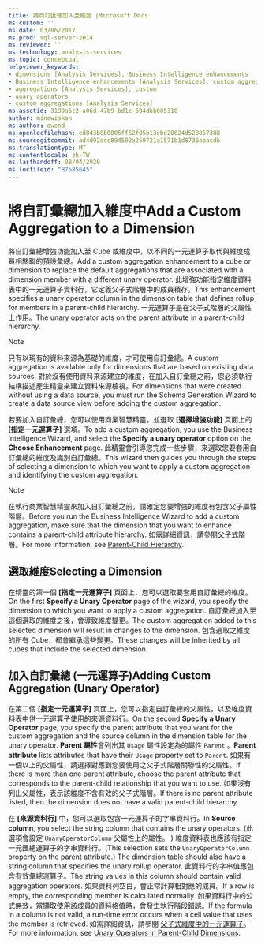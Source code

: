 ```yaml
---
title: 將自訂匯總加入至維度 |Microsoft Docs
ms.custom: ''
ms.date: 03/06/2017
ms.prod: sql-server-2014
ms.reviewer: ''
ms.technology: analysis-services
ms.topic: conceptual
helpviewer_keywords:
- dimensions [Analysis Services], Business Intelligence enhancements
- Business Intelligence enhancements [Analysis Services], custom aggregations
- aggregations [Analysis Services], custom
- unary operators
- custom aggregations [Analysis Services]
ms.assetid: 3199a6c2-a06d-47b9-bd1c-604dbb085318
author: minewiskan
ms.author: owend
ms.openlocfilehash: ed843b8b0005ff62f05b13ebd20024d528857388
ms.sourcegitcommit: ad4d92dce894592a259721a1571b1d8736abacdb
ms.translationtype: MT
ms.contentlocale: zh-TW
ms.lasthandoff: 08/04/2020
ms.locfileid: "87585645"
---
```

# <a name="add-a-custom-aggregation-to-a-dimension"></a><span data-ttu-id="2b32c-102">將自訂彙總加入維度中</span><span class="sxs-lookup"><span data-stu-id="2b32c-102">Add a Custom Aggregation to a Dimension</span></span>
  <span data-ttu-id="2b32c-103">將自訂彙總增強功能加入至 Cube 或維度中，以不同的一元運算子取代與維度成員相關聯的預設彙總。</span><span class="sxs-lookup"><span data-stu-id="2b32c-103">Add a custom aggregation enhancement to a cube or dimension to replace the default aggregations that are associated with a dimension member with a different unary operator.</span></span> <span data-ttu-id="2b32c-104">此增強功能指定維度資料表中的一元運算子資料行，它定義父子式階層中的成員積存。</span><span class="sxs-lookup"><span data-stu-id="2b32c-104">This enhancement specifies a unary operator column in the dimension table that defines rollup for members in a parent-child hierarchy.</span></span> <span data-ttu-id="2b32c-105">一元運算子是在父子式階層的父屬性上作用。</span><span class="sxs-lookup"><span data-stu-id="2b32c-105">The unary operator acts on the parent attribute in a parent-child hierarchy.</span></span>  
  
> [!NOTE]  
>  <span data-ttu-id="2b32c-106">只有以現有的資料來源為基礎的維度，才可使用自訂彙總。</span><span class="sxs-lookup"><span data-stu-id="2b32c-106">A custom aggregation is available only for dimensions that are based on existing data sources.</span></span> <span data-ttu-id="2b32c-107">對於沒有使用資料來源建立的維度，在加入自訂彙總之前，您必須執行結構描述產生精靈來建立資料來源檢視。</span><span class="sxs-lookup"><span data-stu-id="2b32c-107">For dimensions that were created without using a data source, you must run the Schema Generation Wizard to create a data source view before adding the custom aggregation.</span></span>  
  
 <span data-ttu-id="2b32c-108">若要加入自訂彙總，您可以使用商業智慧精靈，並選取 **[選擇增強功能]** 頁面上的 **[指定一元運算子]** 選項。</span><span class="sxs-lookup"><span data-stu-id="2b32c-108">To add a custom aggregation, you use the Business Intelligence Wizard, and select the **Specify a unary operator** option on the **Choose Enhancement** page.</span></span> <span data-ttu-id="2b32c-109">此精靈會引導您完成一些步驟，來選取您要套用自訂彙總的維度及識別自訂彙總。</span><span class="sxs-lookup"><span data-stu-id="2b32c-109">This wizard then guides you through the steps of selecting a dimension to which you want to apply a custom aggregation and identifying the custom aggregation.</span></span>  
  
> [!NOTE]  
>  <span data-ttu-id="2b32c-110">在執行商業智慧精靈來加入自訂彙總之前，請確定您要增強的維度有包含父子屬性階層。</span><span class="sxs-lookup"><span data-stu-id="2b32c-110">Before you run the Business Intelligence Wizard to add a custom aggregation, make sure that the dimension that you want to enhance contains a parent-child attribute hierarchy.</span></span> <span data-ttu-id="2b32c-111">如需詳細資訊，請參閱[父子式](parent-child-dimension.md)階層。</span><span class="sxs-lookup"><span data-stu-id="2b32c-111">For more information, see [Parent-Child Hierarchy](parent-child-dimension.md).</span></span>  
  
## <a name="selecting-a-dimension"></a><span data-ttu-id="2b32c-112">選取維度</span><span class="sxs-lookup"><span data-stu-id="2b32c-112">Selecting a Dimension</span></span>  
 <span data-ttu-id="2b32c-113">在精靈的第一個 **[指定一元運算子]** 頁面上，您可以選取要套用自訂彙總的維度。</span><span class="sxs-lookup"><span data-stu-id="2b32c-113">On the first **Specify a Unary Operator** page of the wizard, you specify the dimension to which you want to apply a custom aggregation.</span></span> <span data-ttu-id="2b32c-114">自訂彙總加入至這個選取的維度之後，會導致維度變更。</span><span class="sxs-lookup"><span data-stu-id="2b32c-114">The custom aggregation added to this selected dimension will result in changes to the dimension.</span></span> <span data-ttu-id="2b32c-115">包含選取之維度的所有 Cube，都會繼承這些變更。</span><span class="sxs-lookup"><span data-stu-id="2b32c-115">These changes will be inherited by all cubes that include the selected dimension.</span></span>  
  
## <a name="adding-custom-aggregation-unary-operator"></a><span data-ttu-id="2b32c-116">加入自訂彙總 (一元運算子)</span><span class="sxs-lookup"><span data-stu-id="2b32c-116">Adding Custom Aggregation (Unary Operator)</span></span>  
 <span data-ttu-id="2b32c-117">在第二個 **[指定一元運算子]** 頁面上，您可以指定自訂彙總的父屬性，以及維度資料表中供一元運算子使用的來源資料行。</span><span class="sxs-lookup"><span data-stu-id="2b32c-117">On the second **Specify a Unary Operator** page, you specify the parent attribute that you want for the custom aggregation and the source column in the dimension table for the unary operator.</span></span> <span data-ttu-id="2b32c-118">**Parent 屬性**會列出其 `Usage` 屬性設定為的屬性 `Parent` 。</span><span class="sxs-lookup"><span data-stu-id="2b32c-118">**Parent attribute** lists attributes that have their `Usage` property set to `Parent`.</span></span> <span data-ttu-id="2b32c-119">如果有一個以上的父屬性，請選擇對應到您要使用之父子式階層關聯性的父屬性。</span><span class="sxs-lookup"><span data-stu-id="2b32c-119">If there is more than one parent attribute, choose the parent attribute that corresponds to the parent-child relationship that you want to use.</span></span> <span data-ttu-id="2b32c-120">如果沒有列出父屬性，表示該維度不含有效的父子式階層。</span><span class="sxs-lookup"><span data-stu-id="2b32c-120">If there is no parent attribute listed, then the dimension does not have a valid parent-child hierarchy.</span></span>  
  
 <span data-ttu-id="2b32c-121">在 **[來源資料行]** 中，您可以選取包含一元運算子的字串資料行。</span><span class="sxs-lookup"><span data-stu-id="2b32c-121">In **Source column**, you select the string column that contains the unary operators.</span></span> <span data-ttu-id="2b32c-122"> (此選項會設定 `UnaryOperatorColumn` 父屬性上的屬性。 ) 維度資料表也應該有指定一元匯總運算子的字串資料行。</span><span class="sxs-lookup"><span data-stu-id="2b32c-122">(This selection sets the `UnaryOperatorColumn` property on the parent attribute.) The dimension table should also have a string column that specifies the unary rollup operator.</span></span> <span data-ttu-id="2b32c-123">此資料行的字串值應包含有效彙總運算子。</span><span class="sxs-lookup"><span data-stu-id="2b32c-123">The string values in this column should contain valid aggregation operators.</span></span> <span data-ttu-id="2b32c-124">如果資料列空白，會正常計算相對應的成員。</span><span class="sxs-lookup"><span data-stu-id="2b32c-124">If a row is empty, the corresponding member is calculated normally.</span></span> <span data-ttu-id="2b32c-125">如果資料行中的公式無效，當擷取使用該成員的資料格值時，會發生執行階段錯誤。</span><span class="sxs-lookup"><span data-stu-id="2b32c-125">If the formula in a column is not valid, a run-time error occurs when a cell value that uses the member is retrieved.</span></span> <span data-ttu-id="2b32c-126">如需詳細資訊，請參閱 [父子式維度中的一元運算子](parent-child-dimension-attributes-unary-operators.md)。</span><span class="sxs-lookup"><span data-stu-id="2b32c-126">For more information, see [Unary Operators in Parent-Child Dimensions](parent-child-dimension-attributes-unary-operators.md).</span></span>  
  
  
